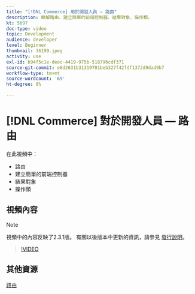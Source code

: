 ```yaml
---
title: "[!DNL Commerce] 用於開發人員 — 路由"
description: 瞭解路由、建立簡單的前端控制器、結果對象、操作類。
kt: 5697
doc-type: video
topic: Development
audience: developer
level: Beginner
thumbnail: 36199.jpeg
activity: use
exl-id: b94f5c1e-deec-4419-975b-518796cdf371
source-git-commit: e8d2631b31319701beb327f42fdf1372d9dad9b7
workflow-type: tm+mt
source-wordcount: '69'
ht-degree: 0%

---
```


# [!DNL Commerce] 對於開發人員 — 路由

在此視頻中：

- 路由
- 建立簡單的前端控制器
- 結果對象
- 操作類

## 視頻內容

>[!NOTE]
>
>視頻中的內容反映了2.3.1版。 有關以後版本中更新的資訊，請參見 [發行說明](https://experienceleague.adobe.com/docs/commerce-operations/release/notes/overview.html)。

>[!VIDEO](https://video.tv.adobe.com/v/36199?quality=12&learn=on)

## 其他資源

[路由](https://developer.adobe.com/commerce/php/development/components/routing/)

